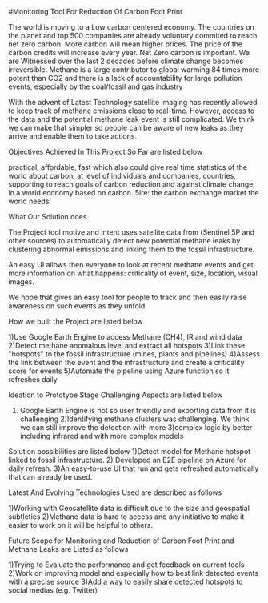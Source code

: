 
#Monitoring Tool For Reduction Of Carbon Foot Print

The world is moving to a Low carbon centered economy. The countries on the planet and top 500 companies are already voluntary commited to reach net zero carbon. More carbon will mean higher prices. The price of the carbon credits will increase every year. Net Zero carbon is important. We are Witnessed over the last 2 decades before climate change becomes irreversible. Methane is a large contributor to global warming 84 times more potent than CO2 and there is a lack of accountability for large pollution events, especially by the coal/fossil and gas industry

With the advent of Latest Technology satellite imaging has recently allowed to keep track of methane emissions close to real-time. However, access to the data and the potential methane leak event is still complicated. We think we can make that simpler so people can be aware of new leaks as they arrive and enable them to take actions.

Objectives Achieved In This Project So Far are listed below 

practical, affordable, fast which also could give real time statistics of the world about carbon, at level of individuals and companies, countries, supporting to reach goals of carbon reduction and against climate change, in a world economy based on carbon. 5ire: the carbon exchange market the world needs.

What  Our Solution does

The Project  tool motive and intent  uses satellite data from (Sentinel 5P and other sources) to automatically detect new potential methane leaks by clustering abnormal emissions and linking them to the fossil infrastructure.

An easy UI allows then everyone to look at recent methane events and get more information on what happens: criticality of event, size, location, visual images.

We hope that gives an easy tool for people to track and then easily raise awareness on such events as they unfold

How we built the Project are listed below

1)Use Google Earth Engine to access Methane (CH4), IR and wind data
2)Detect methane anomalous level and extract all hotspots
3)Link these "hotspots" to the fossil infrastructure (mines, plants and pipelines)
4)Assess the link between the event and the infrastructure and create a criticality score for events
5)Automate the pipeline using Azure function so it refreshes daily

Ideation to Prototype Stage Challenging Aspects are listed below

1) Google Earth Engine is not so user friendly and exporting data from it is challenging
 2)Identifying methane clusters was challenging. We think we can still improve the detection with more 3)complex logic by better including infrared and with more complex models

Solution possibilities are listed below
1)Detect model for Methane hotspot linked to fossil infrastructure.
2) Developed an E2E pipeline on Azure for daily refresh.
3)An easy-to-use UI that run and gets refreshed automatically that can already be used.

Latest And Evolving Technologies Used are described as follows

1)Working with Geosatellite data is difficult due to the size and geospatial subtleties
2)Methane data is hard to access and any initiative to make it easier to work on it will be helpful to others.


Future Scope  for Monitoring and Reduction of Carbon Foot Print and  Methane Leaks are Listed as follows

 1)Trying to Evaluate the performance  and get feedback on current tools
 2)Work on improving model and especially how to best link detected events with a precise source
 3)Add a way to easily share detected hotspots to social medias (e.g. Twitter)
